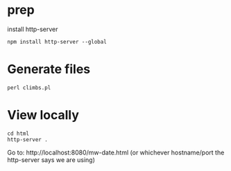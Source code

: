 # prep

install http-server
```
npm install http-server --global 
```

# Generate files

```
perl climbs.pl
```

# View locally
```
cd html
http-server .
```

Go to: http://localhost:8080/mw-date.html
(or whichever hostname/port the http-server says we are using)
